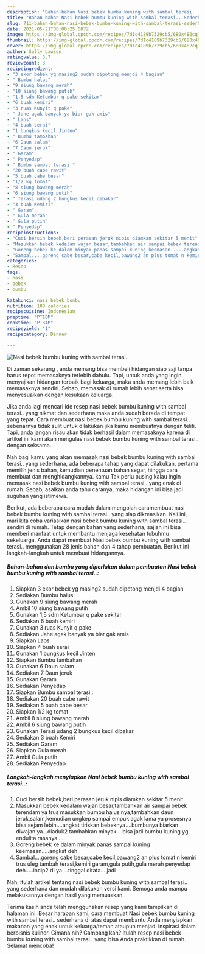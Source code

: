 ```yaml
---
description: "Bahan-bahan Nasi bebek bumbu kuning with sambal terasi.. Sederhana Untuk Jualan"
title: "Bahan-bahan Nasi bebek bumbu kuning with sambal terasi.. Sederhana Untuk Jualan"
slug: 711-bahan-bahan-nasi-bebek-bumbu-kuning-with-sambal-terasi-sederhana-untuk-jualan
date: 2021-05-21T00:00:25.087Z
image: https://img-global.cpcdn.com/recipes/7d1c4189b7329cb5/680x482cq70/nasi-bebek-bumbu-kuning-with-sambal-terasi-foto-resep-utama.jpg
thumbnail: https://img-global.cpcdn.com/recipes/7d1c4189b7329cb5/680x482cq70/nasi-bebek-bumbu-kuning-with-sambal-terasi-foto-resep-utama.jpg
cover: https://img-global.cpcdn.com/recipes/7d1c4189b7329cb5/680x482cq70/nasi-bebek-bumbu-kuning-with-sambal-terasi-foto-resep-utama.jpg
author: Sally Lawson
ratingvalue: 3.7
reviewcount: 3
recipeingredient:
- "3 ekor bebek yg masing2 sudah dipotong menjdi 4 bagian"
- " Bumbu halus"
- "9 siung bawang merah"
- "10 siung bawang putih"
- "1,5 sdm Ketumbar q pake sekitar"
- "6 buah kemiri"
- "3 ruas Kunyit q pake"
- " Jahe agak banyak ya biar gak amis"
- " Laos"
- "4 buah serai"
- "1 bungkus kecil Jinten"
- " Bumbu tambahan"
- "6 Daun salam"
- "7 Daun jeruk"
- " Garam"
- " Penyedap"
- " Bumbu sambal terasi "
- "20 buah cabe rawit"
- "5 buah cabe besar"
- "1/2 kg tomat"
- "8 siung bawang merah"
- "6 siung bawang putih"
- " Terasi udang 2 bungkus kecil dibakar"
- "3 buah Kemiri"
- " Garam"
- " Gula merah"
- " Gula putih"
- " Penyedap"
recipeinstructions:
- "Cuci bersih bebek,beri perasan jeruk nipis diamkan sekitar 5 menit"
- "Masukkan bebek kedalam wajan besar,tambahkan air sampai bebek terendam ya trus masukkan bumbu halus nya,tambahkan daun jeruk,salam,kemudian ungkep sampai empuk agak lama ya prosesnya bisa sejam lebih....angkat tiriskan bebeknya....bumbunya biarkan diwajan ya...diaduk2 tambahkan minyak....bisa jadi bumbu kuning yg endulita rasanya....."
- "Goreng bebek ke dalam minyak panas sampai kuning keemasan.....angkat deh"
- "Sambal....goreng cabe besar,cabe kecil,bawang2 an plus tomat n kemiri trus uleg tambah terasi,kemiri garam,gula putih,gula merah penyedap deh.....incip2 dl ya....tinggal ditata....jadi"
categories:
- Resep
tags:
- nasi
- bebek
- bumbu

katakunci: nasi bebek bumbu 
nutrition: 108 calories
recipecuisine: Indonesian
preptime: "PT18M"
cooktime: "PT34M"
recipeyield: "1"
recipecategory: Dinner

---
```



![Nasi bebek bumbu kuning with sambal terasi..](https://img-global.cpcdn.com/recipes/7d1c4189b7329cb5/680x482cq70/nasi-bebek-bumbu-kuning-with-sambal-terasi-foto-resep-utama.jpg)

Di zaman  sekarang , anda memang bisa membeli hidangan siap saji tanpa harus repot memasaknya terlebih dahulu. Tapi, untuk anda yang ingin menyajikan hidangan terbaik bagi keluarga, maka anda memang lebih baik memasaknya sendiri. Sebab, memasak di rumah lebih sehat serta bisa menyesuaikan dengan kesukaan keluarga.

Jika anda lagi mencari ide resep nasi bebek bumbu kuning with sambal terasi.. yang nikmat dan sederhana,maka anda sudah berada di tempat yang tepat. Cara membuat nasi bebek bumbu kuning with sambal terasi..  sebenarnya tidak sulit untuk dilakukan jika kamu membuatnya dengan teliti. Tapi, anda jangan risau akan tidak berhasil dalam memasaknya 
karena di artikel ini kami akan mengulas nasi bebek bumbu kuning with sambal terasi.. dengan seksama.  



Nah bagi kamu yang akan memasak nasi bebek bumbu kuning with sambal terasi.. yang sederhana, ada beberapa tahap yang dapat dilakukan, pertama memilih jenis bahan, kemudian penentuan bahan segar, hingga cara membuat dan menghidangkannya. kamu Tak perlu pusing kalau ingin memasak nasi bebek bumbu kuning with sambal terasi.. yang enak di rumah. Sebab, asalkan anda  tahu caranya, maka hidangan ini bisa jadi suguhan yang istimewa.

Berikut, ada beberapa cara mudah dalam mengolah caramembuat nasi bebek bumbu kuning with sambal terasi.. yang siap dikreasikan. Kali ini, mari kita coba variasikan nasi bebek bumbu kuning with sambal terasi.. sendiri di rumah. Tetap dengan bahan yang sederhana, sajian ini bisa memberi manfaat untuk membantu menjaga kesehatan tubuhmu sekeluarga. Anda dapat membuat Nasi bebek bumbu kuning with sambal terasi.. menggunakan 28 jenis bahan dan 4 tahap pembuatan. Berikut ini langkah-langkah untuk membuat hidangannya.

<!--inarticleads1-->

##### Bahan-bahan dan bumbu yang diperlukan dalam pembuatan Nasi bebek bumbu kuning with sambal terasi..:

1. Siapkan 3 ekor bebek yg masing2 sudah dipotong menjdi 4 bagian
1. Sediakan  Bumbu halus:
1. Gunakan 9 siung bawang merah
1. Ambil 10 siung bawang putih
1. Gunakan 1,5 sdm Ketumbar q pake sekitar
1. Sediakan 6 buah kemiri
1. Gunakan 3 ruas Kunyit q pake
1. Sediakan  Jahe agak banyak ya biar gak amis
1. Siapkan  Laos
1. Siapkan 4 buah serai
1. Gunakan 1 bungkus kecil Jinten
1. Siapkan  Bumbu tambahan
1. Gunakan 6 Daun salam
1. Sediakan 7 Daun jeruk
1. Gunakan  Garam
1. Sediakan  Penyedap
1. Siapkan  Bumbu sambal terasi :
1. Sediakan 20 buah cabe rawit
1. Sediakan 5 buah cabe besar
1. Siapkan 1/2 kg tomat
1. Ambil 8 siung bawang merah
1. Ambil 6 siung bawang putih
1. Gunakan  Terasi udang 2 bungkus kecil dibakar
1. Sediakan 3 buah Kemiri
1. Sediakan  Garam
1. Siapkan  Gula merah
1. Ambil  Gula putih
1. Sediakan  Penyedap




<!--inarticleads2-->

##### Langkah-langkah menyiapkan Nasi bebek bumbu kuning with sambal terasi..:

1. Cuci bersih bebek,beri perasan jeruk nipis diamkan sekitar 5 menit
1. Masukkan bebek kedalam wajan besar,tambahkan air sampai bebek terendam ya trus masukkan bumbu halus nya,tambahkan daun jeruk,salam,kemudian ungkep sampai empuk agak lama ya prosesnya bisa sejam lebih....angkat tiriskan bebeknya....bumbunya biarkan diwajan ya...diaduk2 tambahkan minyak....bisa jadi bumbu kuning yg endulita rasanya.....
1. Goreng bebek ke dalam minyak panas sampai kuning keemasan.....angkat deh
1. Sambal....goreng cabe besar,cabe kecil,bawang2 an plus tomat n kemiri trus uleg tambah terasi,kemiri garam,gula putih,gula merah penyedap deh.....incip2 dl ya....tinggal ditata....jadi




Nah, itulah artikel tentang  nasi bebek bumbu kuning with sambal terasi..  yang sederhana dan mudah dilakukan versi kami. Semoga anda mampu melakukannya dengan hasil yang memuaskan. 

Terima kasih anda telah menggunakan resep yang kami tampilkan di halaman ini. Besar harapan kami, cara membuat  Nasi bebek bumbu kuning with sambal terasi.. sederhana di atas dapat membantu Anda menyiapkan makanan yang enak untuk keluarga/teman ataupun menjadi inspirasi dalam berbisnis kuliner. Gimana nih? Gampang kan? Itulah resep nasi bebek bumbu kuning with sambal terasi.. yang bisa Anda praktikkan di rumah. Selamat mencoba!

